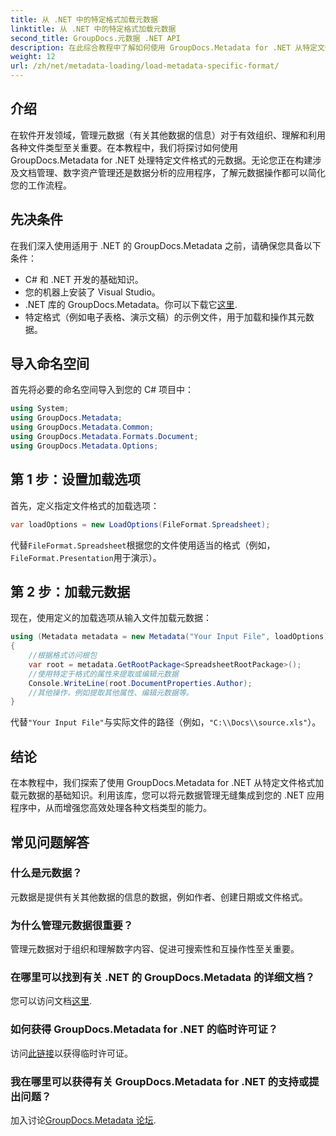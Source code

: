 ```yaml
---
title: 从 .NET 中的特定格式加载元数据
linktitle: 从 .NET 中的特定格式加载元数据
second_title: GroupDocs.元数据 .NET API
description: 在此综合教程中了解如何使用 GroupDocs.Metadata for .NET 从特定文件格式加载元数据。
weight: 12
url: /zh/net/metadata-loading/load-metadata-specific-format/
---
```

## 介绍
在软件开发领域，管理元数据（有关其他数据的信息）对于有效组织、理解和利用各种文件类型至关重要。在本教程中，我们将探讨如何使用 GroupDocs.Metadata for .NET 处理特定文件格式的元数据。无论您正在构建涉及文档管理、数字资产管理还是数据分析的应用程序，了解元数据操作都可以简化您的工作流程。
## 先决条件
在我们深入使用适用于 .NET 的 GroupDocs.Metadata 之前，请确保您具备以下条件：
- C# 和 .NET 开发的基础知识。
- 您的机器上安装了 Visual Studio。
-  .NET 库的 GroupDocs.Metadata。你可以下载它[这里](https://releases.groupdocs.com/metadata/net/).
- 特定格式（例如电子表格、演示文稿）的示例文件，用于加载和操作其元数据。

## 导入命名空间
首先将必要的命名空间导入到您的 C# 项目中：
```csharp
using System;
using GroupDocs.Metadata;
using GroupDocs.Metadata.Common;
using GroupDocs.Metadata.Formats.Document;
using GroupDocs.Metadata.Options;
```

## 第 1 步：设置加载选项
首先，定义指定文件格式的加载选项：
```csharp
var loadOptions = new LoadOptions(FileFormat.Spreadsheet);
```
代替`FileFormat.Spreadsheet`根据您的文件使用适当的格式（例如，`FileFormat.Presentation`用于演示）。
## 第 2 步：加载元数据
现在，使用定义的加载选项从输入文件加载元数据：
```csharp
using (Metadata metadata = new Metadata("Your Input File", loadOptions))
{
    //根据格式访问根包
    var root = metadata.GetRootPackage<SpreadsheetRootPackage>();
    //使用特定于格式的属性来提取或编辑元数据
    Console.WriteLine(root.DocumentProperties.Author);
    //其他操作，例如提取其他属性、编辑元数据等。
}
```
代替`"Your Input File"`与实际文件的路径（例如，`"C:\\Docs\\source.xls"`）。

## 结论
在本教程中，我们探索了使用 GroupDocs.Metadata for .NET 从特定文件格式加载元数据的基础知识。利用该库，您可以将元数据管理无缝集成到您的 .NET 应用程序中，从而增强您高效处理各种文档类型的能力。

## 常见问题解答
### 什么是元数据？
元数据是提供有关其他数据的信息的数据，例如作者、创建日期或文件格式。
### 为什么管理元数据很重要？
管理元数据对于组织和理解数字内容、促进可搜索性和互操作性至关重要。
### 在哪里可以找到有关 .NET 的 GroupDocs.Metadata 的详细文档？
您可以访问文档[这里](https://tutorials.groupdocs.com/metadata/net/).
### 如何获得 GroupDocs.Metadata for .NET 的临时许可证？
访问[此链接](https://purchase.groupdocs.com/temporary-license/)以获得临时许可证。
### 我在哪里可以获得有关 GroupDocs.Metadata for .NET 的支持或提出问题？
加入讨论[GroupDocs.Metadata 论坛](https://forum.groupdocs.com/c/metadata/14).